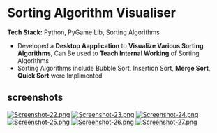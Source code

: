 # Sorting Algorithm Visualiser

**Tech Stack:** Python, PyGame Lib, Sorting Algorithms
* Developed a **Desktop Aapplication** to **Visualize Various Sorting Algorithms**, Can Be used to **Teach Internal Working** of Sorting Algorithms 
* Sorting Algorithms include Bubble Sort, Insertion Sort, **Merge Sort**, **Quick Sort** were Implimented

## screenshots

[![Screenshot-22.png](https://i.postimg.cc/T1bNtVNj/Screenshot-22.png)](https://postimg.cc/kRny4bmD)
[![Screenshot-23.png](https://i.postimg.cc/G2VSP7Kh/Screenshot-23.png)](https://postimg.cc/Ppb4TM0B)
[![Screenshot-24.png](https://i.postimg.cc/Y2LP2724/Screenshot-24.png)](https://postimg.cc/bd8gLKt8)
[![Screenshot-25.png](https://i.postimg.cc/c4Q5Ycn0/Screenshot-25.png)](https://postimg.cc/Tp39vg04)
[![Screenshot-26.png](https://i.postimg.cc/nzCPDbvP/Screenshot-26.png)](https://postimg.cc/VrPRxhZq)
[![Screenshot-27.png](https://i.postimg.cc/vHRNcKD0/Screenshot-27.png)](https://postimg.cc/pyZZSqfj)

